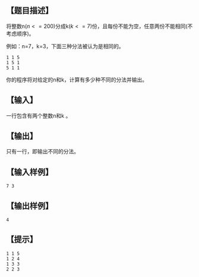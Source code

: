 ## 【题目描述】


将整数n($n<=200$)分成k($k<=7$)份，且每份不能为空，任意两份不能相同(不考虑顺序)。

例如：n=7，k=3，下面三种分法被认为是相同的。

```
1 1 5
1 5 1
5 1 1
```

你的程序将对给定的n和k，计算有多少种不同的分法并输出。

## 【输入】

一行包含有两个整数n和k 。

## 【输出】

只有一行，即输出不同的分法。

## 【输入样例】

```
7 3
```

## 【输出样例】

```
4
```

## 【提示】

```
1 1 5
1 2 4
1 3 3
2 2 3
```
